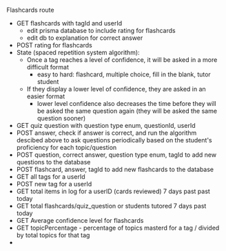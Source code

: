 Flashcards route
- GET flashcards with tagId and userId
   - edit prisma database to include rating for flashcards
   - edit db to explanation for correct answer
- POST rating for flashcards
- State (spaced repetition system algorithm): 
    - Once a tag reaches a level of confidence, it will be asked in a more difficult format
        - easy to hard: flashcard, multiple choice, fill in the blank, tutor student
    - If they display a lower level of confidence, they are asked in an easier format
        - lower level confidence also decreases the time before they will be asked the same question again (they will be asked the same question sooner)
- GET quiz question with question type enum, questionId, userId
- POST answer, check if answer is correct, and run the algorithm descibed above to ask questions periodically based on the student's proficiency for each topic/question
- POST question, correct answer, question type enum, tagId to add new questions to the database
- POST flashcard, answer, tagId to add new flashcards to the database
- GET all tags for a userId
- POST new tag for a userId
- GET total items in log for a userID (cards reviewed) 7 days past past today
- GET total flashcards/quiz_question or students tutored 7 days past today
- GET Average confidence level for flashcards
- GET topicPercentage - percentage of topics masterd for a tag / divided by total topics for that tag
-  

